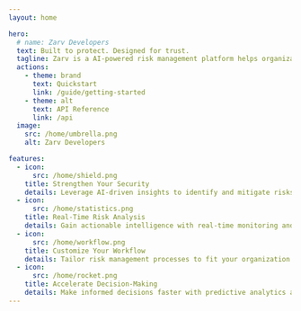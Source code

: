 ```yaml
---
layout: home

hero:
  # name: Zarv Developers
  text: Built to protect. Designed for trust.
  tagline: Zarv is a AI-powered risk management platform helps organizations to identify, assess, and mitigate risks in real-time.
  actions:
    - theme: brand
      text: Quickstart
      link: /guide/getting-started
    - theme: alt
      text: API Reference
      link: /api
  image:
    src: /home/umbrella.png
    alt: Zarv Developers

features:
  - icon:
      src: /home/shield.png
    title: Strengthen Your Security
    details: Leverage AI-driven insights to identify and mitigate risks before they become threats.
  - icon:
      src: /home/statistics.png
    title: Real-Time Risk Analysis
    details: Gain actionable intelligence with real-time monitoring and comprehensive risk assessments.
  - icon: 
      src: /home/workflow.png
    title: Customize Your Workflow
    details: Tailor risk management processes to fit your organization's unique needs and objectives.
  - icon:
      src: /home/rocket.png
    title: Accelerate Decision-Making
    details: Make informed decisions faster with predictive analytics and automated risk prioritization.
---
```

